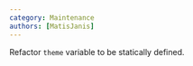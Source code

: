 ```yaml
---
category: Maintenance
authors: [MatisJanis]
---
```


Refactor `theme` variable to be statically defined.
